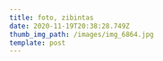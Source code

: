 ```yaml
---
title: foto, zibintas
date: 2020-11-19T20:38:28.749Z
thumb_img_path: /images/img_6864.jpg
template: post
---
```

